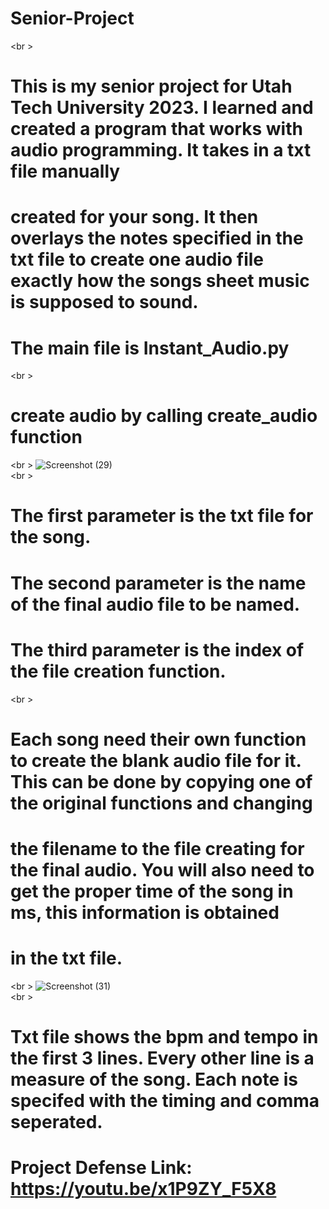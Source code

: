 # Senior-Project
<br \>
# This is my senior project for Utah Tech University 2023. I learned and created a program that works with audio programming. It takes in a txt file manually
# created for your song. It then overlays the notes specified in the txt file to create one audio file exactly how the songs sheet music is supposed to sound.
# The main file is Instant_Audio.py  
<br \>

# create audio by calling create_audio function  
<br \>
![Screenshot (29)](https://user-images.githubusercontent.com/97719090/236114671-eec0f49e-8d49-4958-80a7-1728d15c6de3.png)  
<br \>
# The first parameter is the txt file for the song.
# The second parameter is the name of the final audio file to be named.
# The third parameter is the index of the file creation function.  
<br \>
# Each song need their own function to create the blank audio file for it. This can be done by copying one of the original functions and changing
# the filename to the file creating for the final audio. You will also need to get the proper time of the song in ms, this information is obtained
# in the txt file.  
 <br \>
![Screenshot (31)](https://user-images.githubusercontent.com/97719090/236115819-8fcf4aec-ef51-4af0-9876-afafdff2b1ff.png)  
 <br \> 

# Txt file shows the bpm and tempo in the first 3 lines. Every other line is a measure of the song. Each note is specifed with the timing and comma seperated.  
# Project Defense Link: https://youtu.be/x1P9ZY_F5X8



